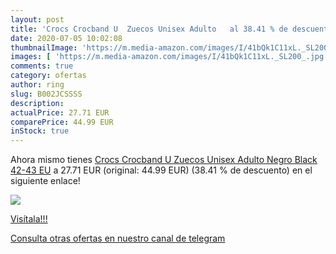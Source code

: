 ```yaml
---
layout: post
title: 'Crocs Crocband U  Zuecos Unisex Adulto   al 38.41 % de descuento'
date: 2020-07-05 10:02:08
thumbnailImage: 'https://m.media-amazon.com/images/I/41bQk1C11xL._SL200_.jpg'
images: [ 'https://m.media-amazon.com/images/I/41bQk1C11xL._SL200_.jpg' ]
comments: true
category: ofertas
author: ring
slug: B002JCSSSS
description:
actualPrice: 27.71 EUR
comparePrice: 44.99 EUR
inStock: true
---
```


Ahora mismo tienes [Crocs Crocband U  Zuecos Unisex Adulto  Negro  Black   42-43 EU](https://www.amazon.com/dp/B002JCSSSS/?tag=redken08-20) a 27.71 EUR (original: 44.99 EUR) (38.41 %  de descuento) en el siguiente enlace!

[![](https://m.media-amazon.com/images/I/41bQk1C11xL._SL200_.jpg)](https://www.amazon.com/dp/B002JCSSSS/?tag=redken08-20)

[Visítala!!!](https://www.amazon.com/dp/B002JCSSSS/?tag=redken08-20)

[Consulta otras ofertas en nuestro canal de telegram](https://t.me/s/ofertas25)
